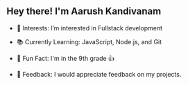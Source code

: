  ## Hey there! I'm Aarush Kandivanam

* 👀 Interests: I’m interested in Fullstack development

* 📚 Currently Learning: JavaScript, Node.js, and Git

* 👏 Fun Fact: I'm in the 9th grade 👍

* 💬 Feedback: I would appreciate feedback on my projects. 
<!---
babaarush/babaarush is a ✨ special ✨ repository because its `README.md` (this file) appears on your GitHub profile.
You can click the Preview link to take a look at your changes.
--->
